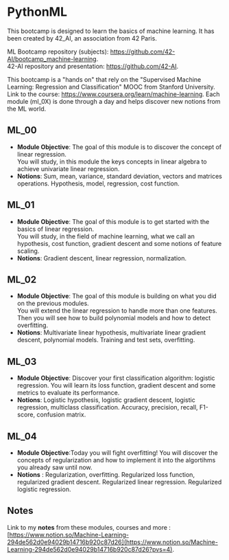 # PythonML

This bootcamp is designed to learn the basics of machine learning. It has been created by 42_AI, an association from 42 Paris.  

  
ML Bootcamp repository (subjects): https://github.com/42-AI/bootcamp_machine-learning.  
42-AI repository and presentation: https://github.com/42-AI.  

This bootcamp is a "hands on" that rely on the "Supervised Machine Learning: Regression and Classification" MOOC from Stanford University. Link to the course: https://www.coursera.org/learn/machine-learning.  Each module (ml_0X) is done through a day and helps discover new notions from the ML world.  


## ML_00
- **Module Objective**: The goal of this module is to discover the concept of linear regression.  
You will study, in this module the keys concepts in linear algebra to achieve univariate linear regression.  
- **Notions**: Sum, mean, variance, standard deviation, vectors and matrices operations. Hypothesis,
model, regression, cost function.

## ML_01
- **Module Objective**: The goal of this module is to get started with the basics of linear regression.  
You will study, in the field of machine learning, what we call an hypothesis, cost function, gradient descent and some notions of feature scaling.  
- **Notions**: Gradient descent, linear regression, normalization. 

## ML_02
- **Module Objective**: The goal of this module is building on what you did on the previous modules.  
You will extend the linear regression to handle more than one features. Then you will see how to build polynomial models and how to detect overfitting.   
- **Notions**: Multivariate linear hypothesis, multivariate linear gradient descent, polynomial models. Training and test sets, overfitting. 

## ML_03
- **Module Objective**: Discover your first classification algorithm: logistic regression. You will learn its loss function, gradient descent and some metrics to evaluate its performance.  
- **Notions**: Logistic hypothesis, logistic gradient descent, logistic regression, multiclass classification. Accuracy, precision, recall, F1-score, confusion matrix.  

## ML_04
- **Module Objective**:Today you will fight overfitting! You will discover the concepts of regularization and how to implement it into the algortihms you already saw until now.  
- **Notions** : Regularization, overfitting. Regularized loss function, regularized gradient descent. Regularized linear regression. Regularized logistic regression.  

## Notes
Link to my **notes** from these modules, courses and more : [https://www.notion.so/Machine-Learning-294de562d0e94029b14716b920c87d26](https://www.notion.so/Machine-Learning-294de562d0e94029b14716b920c87d26?pvs=4).  
